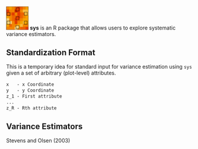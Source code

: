 <img src="docs/logo.png" width="60"></img> **sys** is an R package that allows users to explore systematic variance estimators.

## Standardization Format

This is a temporary idea for standard input for variance estimation using `sys` given a set of arbitrary (plot-level) attributes.

```
x   - x Coordinate
y   - y Coordinate
z_1 - First attribute
...
z_R - Rth attribute
```


## Variance Estimators

Stevens and Olsen (2003)